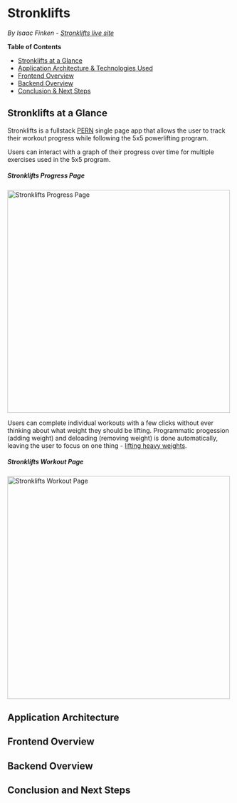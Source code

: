# Stronklifts
_By Isaac Finken - [Stronklifts live site](https://stronklifts.herokuapp.com/)_

__Table of Contents__
* [Stronklifts at a Glance](#stronklifts-at-a-glance)
* [Application Architecture & Technologies Used](#application-architecture)
* [Frontend Overview](#frontend-overview)
* [Backend Overview](#backend-overview)
* [Conclusion & Next Steps](#conclusion-and-next-steps)


## Stronklifts at a Glance

Stronklifts is a fullstack [PERN](https://www.geeksforgeeks.org/what-is-pern-stack/) single page app that allows the user to track their workout progress while following the 5x5 powerlifting program. 

Users can interact with a graph of their progress over time for multiple exercises used in the 5x5 program.

##### Stronklifts Progress Page
<img src="https://github.com/icey-franken/stronklifts/raw/master/readme-resources/stronklifts-progress.gif" width=500px alt="Stronklifts Progress Page">

Users can complete individual workouts with a few clicks without ever thinking about what weight they should be lifting. Programmatic progession (adding weight) and deloading (removing weight) is done automatically, leaving the user to focus on one thing - [lifting heavy weights](https://www.youtube.com/watch?v=4UlgXIL0-3g).

##### Stronklifts Workout Page
<img src="https://github.com/icey-franken/stronklifts/raw/master/readme-resources/stronklifts-workout.gif" width=500px alt="Stronklifts Workout Page">

## Application Architecture

## Frontend Overview

## Backend Overview

## Conclusion and Next Steps
